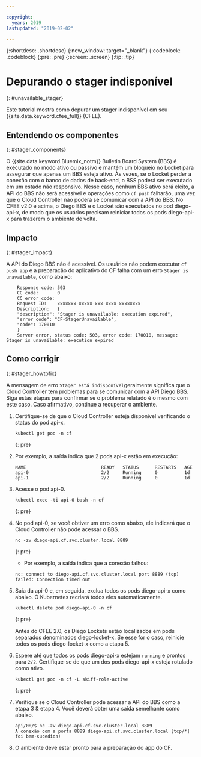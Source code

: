 ```yaml
---

copyright:
  years: 2019
lastupdated: "2019-02-02"

---
```


{:shortdesc: .shortdesc}
{:new_window: target="_blank"}
{:codeblock: .codeblock}
{:pre: .pre}
{:screen: .screen}
{:tip: .tip}

# Depurando o stager indisponível
{: #unavailable_stager}

Este tutorial mostra como depurar um stager indisponível em seu {{site.data.keyword.cfee_full}} (CFEE).

## Entendendo os componentes
{: #stager_components}

O {{site.data.keyword.Bluemix_notm}} Bulletin Board System (BBS) é executado no modo ativo ou passivo e mantém um bloqueio no Locket para assegurar que apenas um BBS esteja ativo. Às vezes, se o Locket perder a conexão com o banco de dados de back-end, o BSS poderá ser executado em um estado não responsivo. Nesse caso, nenhum BBS ativo será eleito, a API do BBS não será acessível e operações como `cf push` falharão, uma vez que o Cloud Controller não poderá se comunicar com a API do BBS.
No CFEE v2.0 e acima, o Diego BBS e o Locket são executados no pod diego-api-x, de modo que os usuários precisam reiniciar todos os pods diego-api-x para trazerem o ambiente de volta.

## Impacto
{: #stager_impact}

A API do Diego BBS não é acessível. Os usuários não podem executar `cf push app` e a preparação do aplicativo do CF falha com um erro `Stager is unavailable`, como abaixo:

```
    Response code: 503
    CC code:       0
    CC error code:
    Request ID:    xxxxxxx-xxxxx-xxx-xxxx-xxxxxxxx
    Description:   {
    "description": "Stager is unavailable: execution expired",
    "error_code": "CF-StagerUnavailable",
    "code": 170010
    }
    Server error, status code: 503, error code: 170010, message: Stager is unavailable: execution expired
```

## Como corrigir
{: #stager_howtofix}

A mensagem de erro `Stager está indisponível`geralmente significa que o Cloud Controller tem problemas para se comunicar com a API Diego BBS.
Siga estas etapas para confirmar se o problema relatado é o mesmo com este caso.
Caso afirmativo, continue a recuperar o ambiente.

1. Certifique-se de que o Cloud Controller esteja disponível verificando o status do pod api-x.

    ```
    kubectl get pod -n cf
    ```
    {: pre}

2. Por exemplo, a saída indica que 2 pods api-x estão em execução:
    ```
    NAME                            READY   STATUS      RESTARTS   AGE
    api-0                           2/2     Running     0          1d
    api-1                           2/2     Running     0          1d
    ```

3. Acesse o pod api-0.

    ```
    kubectl exec -ti api-0 bash -n cf
    ```
    {: pre}

4. No pod api-0, se você obtiver um erro como abaixo, ele indicará que o Cloud Controller não pode acessar o BBS.
    ```
    nc -zv diego-api.cf.svc.cluster.local 8889

    ```
    {: pre}

    - Por exemplo, a saída indica que a conexão falhou:
    ```
    nc: connect to diego-api.cf.svc.cluster.local port 8889 (tcp) failed: Connection timed out
    ```

5. Saia da api-0 e, em seguida, exclua todos os pods diego-api-x como abaixo. O Kubernetes recriará todos eles automaticamente.

    ```
    kubectl delete pod diego-api-0 -n cf
    ```
    {: pre}

    Antes do CFEE 2.0, os Diego Lockets estão localizados em pods separados denominados diego-locket-x. Se esse for o caso, reinicie todos os pods diego-locket-x como a etapa 5.

6. Espere até que todos os pods diego-api-x estejam `running` e prontos para `2/2`. Certifique-se de que um dos pods diego-api-x esteja rotulado como ativo.

    ```
    kubectl get pod -n cf -L skiff-role-active
    ```
    {: pre}

7. Verifique se o Cloud Controller pode acessar a API do BBS como a etapa 3 & etapa 4. Você deverá obter uma saída semelhante como abaixo.

    ```
    api/0:/$ nc -zv diego-api.cf.svc.cluster.local 8889
    A conexão com a porta 8889 diego-api.cf.svc.cluster.local [tcp/*] foi bem-sucedida!
    ```

8. O ambiente deve estar pronto para a preparação do app do CF.
